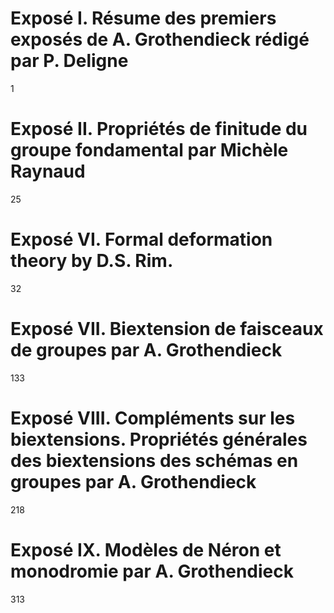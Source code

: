 # Exposé I. Résume des premiers exposés de A. Grothendieck rédigé par P. Deligne
1

# Exposé II. Propriétés de finitude du groupe fondamental par Michèle Raynaud
25

# Exposé VI. Formal deformation theory by D.S. Rim.
32

# Exposé VII. Biextension de faisceaux de groupes par A. Grothendieck
133

# Exposé VIII. Compléments sur les biextensions. Propriétés générales des biextensions des schémas en groupes par A. Grothendieck
218

# Exposé IX. Modèles de Néron et monodromie par A. Grothendieck
313

